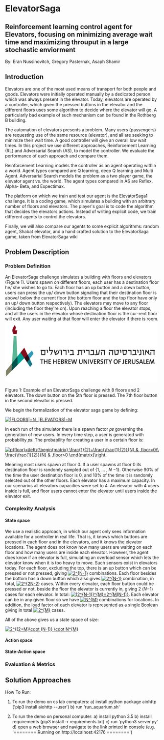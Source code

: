 # ElevatorSaga

## Reinforcement learning control agent for Elevators, focusing on minimizing average wait time and maximizing throuput in a large stochastic enviorment

By: Eran Nussinovitch, Gregory Pasternak, Asaph Shamir

## Introduction
Elevators are one of the most used means of transport for
both people and goods. Elevators were initially operated manually
by a dedicated person which was always present in the
elevator. Today, elevators are operated by a controller, which
given the pressed buttons in the elevator and the different
floors uses some algorithm to decide where the elevator will
go. A particularly bad example of such mechanism can be
found in the Rothberg B building.

The automation of elevators presents a problem. Many users
(passengers) are requesting use of the same resource (elevator),
and all are seeking to minimize their wait time. A good
controller will give an overall low wait times. In this project
we use different approaches, Reinforcement Learning (RL)
and Adversarial Search (AS), to model the controller. We
evaluate the performance of each approach and compare them.

Reinforcement Learning models the controller as an agent
operating within a world. Agent types compared are Q learning,
deep Q learning and Multi Agent. Adversarial Search
models the problem as a two player game, the elevator agent
vs. the world. The agent types compared in AS are Reflex, Alpha-
Beta, and Expectimax.

The platform on which we train and test our agent is the
ElevatorSaga1 challenge. It is a coding game, which simulates
a building with an arbitrary number of floors and elevators.
The player's goal is to code the algorithm that decides the elevators
actions. Instead of writing explicit code, we train different
agents to control the elevators.

Finally, we will also compare our agents to some explicit
algorithms: random agent, Shabat elevator, and a hand crafted
solution to the ElevatorSaga game, taken from ElevatorSaga
wiki

## Problem Description
### Problem Definition
An ElevatorSaga challenge simulates a building with floors and elevators (Figure 1). Users spawn on different floors, each user has a destination floor he/ she wishes to go to. Each floor has an up button and a down button, users can press the up/ down button signaling that their destination floor is above/ below the current floor (the bottom floor and the top floor have only an up/ down button respectively). The elevators may move to any floor (including the floor they're on). Upon reaching a floor the elevator stops, and all the users in the elevator whose destination floor is the cur-rent floor will exit. Any user waiting at that floor will enter the elevator if there is room. 
![](https://github.com/ednussi/3deception/blob/master/display/figure1.PNG)

Figure 1: Example of an ElevatorSaga challenge with 8 floors and 2 elevators. The down button on the 5th floor is pressed. The 7th floor button in the second elevator is pressed.

We begin the formalization of the elevator saga game by defining:

<a href="https://www.codecogs.com/eqnedit.php?latex=|FLOORS|=N,&space;|ELEVATORS|=M" target="_blank"><img src="https://latex.codecogs.com/gif.latex?|FLOORS|=N,&space;|ELEVATORS|=M" title="|FLOORS|=N, |ELEVATORS|=M" /></a>

In each run of the simulator there is a spawn factor 𝑝𝑠 governing the generation of new users. In every time step, a user is generated with probability 𝑝𝑠. The probability for creating a user in a certain floor is: 

<a href="https://www.codecogs.com/eqnedit.php?latex=p(floor)=\left\{\begin{matrix}&space;\frac{1}{2}&plus;\frac{\frac{1}{2}}{N}&space;&&space;,floor=0\\&space;\frac{\frac{1}{2}}{N}&space;&&space;,floor>0&space;\end{matrix}\right." target="_blank"><img src="https://latex.codecogs.com/gif.latex?p(floor)=\left\{\begin{matrix}&space;\frac{1}{2}&plus;\frac{\frac{1}{2}}{N}&space;&&space;,floor=0\\&space;\frac{\frac{1}{2}}{N}&space;&&space;,floor>0&space;\end{matrix}\right." title="p(floor)=\left\{\begin{matrix} \frac{1}{2}+\frac{\frac{1}{2}}{N} & ,floor=0\\ \frac{\frac{1}{2}}{N} & ,floor>0 \end{matrix}\right." /></a>

Meaning most users spawn at floor 0. If a user spawns at floor 0 its destination floor is randomly sampled out of {1, … , 𝑁 −1}. Otherwise 90% of the time the user destination floor is 0, and 10% of the time it is randomly selected out of the other floors. Each elevator has a maximum capacity. In our scenarios all elevators capacities were set to 4. An elevator with 4 users inside is full, and floor users cannot enter the elevator until users inside the elevator exit.

### Complexity Analysis
#### State space
We use a realistic approach, in which our agent only sees information available for a controller in real life. That is, it knows which buttons are pressed in each floor and in the elevators, and it knows the elevator locations. The agent does not know how many users are waiting on each floor and how many users are inside each elevator. However, the agent does know if an elevator is full, simulating an overload sensor which lets the elevator know when it is too heavy to move. Such sensors exist in elevators today. For each floor, excluding the top, there is an up button which can be pressed or not pressed, giving <a href="https://www.codecogs.com/eqnedit.php?latex=2^{N-1}" target="_blank"><img src="https://latex.codecogs.com/gif.latex?2^{N-1}" title="2^{N-1}" /></a> combinations. Each floor besides the bottom has a down button which also gives <a href="https://www.codecogs.com/eqnedit.php?latex=2^{N-1}" target="_blank"><img src="https://latex.codecogs.com/gif.latex?2^{N-1}" title="2^{N-1}" /></a> combination, in total, <a href="https://www.codecogs.com/eqnedit.php?latex=2^{N-1}" target="_blank"><img src="https://latex.codecogs.com/gif.latex?2^{2N-2}" title="2^{2N-2}" /></a> cases.
Within every elevator, each floor button could be pressed or not, beside the floor the elevator is currently in, giving 2 (𝑁−1) cases for each elevator. In total: <a href="https://www.codecogs.com/eqnedit.php?latex=(2^{N-1})^{M}=2^{M(N-1)}" target="_blank"><img src="https://latex.codecogs.com/gif.latex?(2^{N-1})^{M}=2^{M(N-1)}" title="(2^{N-1})^{M}=2^{M(N-1)}" /></a>. Each elevator can be in any given floor so we have <a href="https://www.codecogs.com/eqnedit.php?latex=2^{N-1}" target="_blank"><img src="https://latex.codecogs.com/gif.latex?N^{M}" title="N^{M}" /></a> combinations for locations. In addition, the load factor of each elevator is represented as a single Boolean giving in total <a href="https://www.codecogs.com/eqnedit.php?latex=2^{M}" target="_blank"><img src="https://latex.codecogs.com/gif.latex?2^{M}" title="2^{M}" /></a> cases.

All of the above gives us a state space of size:

<a href="https://www.codecogs.com/eqnedit.php?latex=2^{(2&plus;M)\cdot&space;(N-1)}&space;\cdot&space;N^{M}" target="_blank"><img src="https://latex.codecogs.com/gif.latex?2^{(2&plus;M)\cdot&space;(N-1)}&space;\cdot&space;N^{M}" title="2^{(2+M)\cdot (N-1)} \cdot N^{M}" /></a>

#### Action space
#### State-Action space

### Evaluation & Metrics
## Solution Approaches

How To Run:

1. To run the demo on cs lab computers:
	a) install python package aiohttp ('pip3 install aiohttp --user')
	b) run 'run_aquarium.sh'

2. To run the demo on personal computer:
	a) install python 3.5
	b) install requirements (pip3 install -r requirements.txt)
	c) run 'python3 server.py'
	d) open a web browser and navigate to the link printed in console (e.g. '======== Running on http://localhost:42176 ========')

